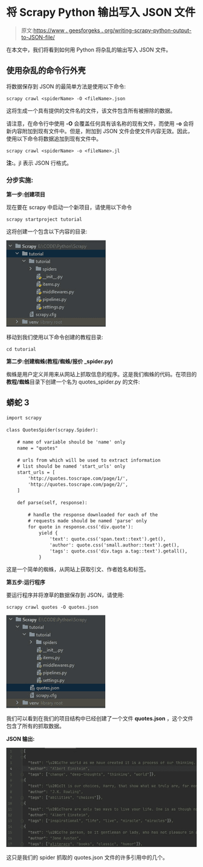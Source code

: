 # 将 Scrapy Python 输出写入 JSON 文件

> 原文:[https://www . geesforgeks . org/writing-scrapy-python-output-to-JSON-file/](https://www.geeksforgeeks.org/writing-scrapy-python-output-to-json-file/)

在本文中，我们将看到如何用 Python 将杂乱的输出写入 JSON 文件。

## 使用杂乱的命令行外壳

将数据保存到 JSON 的最简单方法是使用以下命令:

```
scrapy crawl <spiderName> -O <fileName>.json
```

这将生成一个具有提供的文件名的文件，该文件包含所有被擦除的数据。

请注意，在命令行中使用 **-O** 会覆盖任何具有该名称的现有文件，而使用 **-o** 会将新内容附加到现有文件中。但是，附加到 JSON 文件会使文件内容无效。因此，使用以下命令将数据追加到现有文件中。

```
scrapy crawl <spiderName> -o <fileName>.jl
```

**注:**。jl 表示 JSON 行格式。

### **分步实施:**

**第一步:创建项目**

现在要在 scrapy 中启动一个新项目，请使用以下命令

```
scrapy startproject tutorial
```

这将创建一个包含以下内容的目录:

![](img/6a081ea4514c06fe876ddc177c5fe75e.png)

移动到我们使用以下命令创建的教程目录:

```
cd tutorial
```

**第二步:创建蜘蛛(教程/蜘蛛/报价 _spider.py)**

蜘蛛是用户定义并用来从网站上抓取信息的程序。这是我们蜘蛛的代码。在项目的**教程/蜘蛛**目录下创建一个名为 quotes_spider.py 的文件:

## 蟒蛇 3

```
import scrapy

class QuotesSpider(scrapy.Spider):

    # name of variable should be 'name' only
    name = "quotes" 

    # urls from which will be used to extract information
    # list should be named 'start_urls' only
    start_urls = [
        'http://quotes.toscrape.com/page/1/',
        'http://quotes.toscrape.com/page/2/',
    ]

    def parse(self, response):

        # handle the response downloaded for each of the
        # requests made should be named 'parse' only
        for quote in response.css('div.quote'):
            yield {
                'text': quote.css('span.text::text').get(),
                'author': quote.css('small.author::text').get(),
                'tags': quote.css('div.tags a.tag::text').getall(),
            }
```

这是一个简单的蜘蛛，从网站上获取引文、作者姓名和标签。

**第五步:运行程序**

要运行程序并将潦草的数据保存到 JSON，请使用:

```
scrapy crawl quotes -O quotes.json
```

![](img/25c42f506546d059629a25fe8bfd0099.png)

我们可以看到在我们的项目结构中已经创建了一个文件 **quotes.json** ，这个文件包含了所有的抓取数据。

**JSON 输出:**

![](img/8170f00450b041b8b7d3b6f7405b1c03.png)

这只是我们的 spider 抓取的 quotes.json 文件的许多引用中的几个。